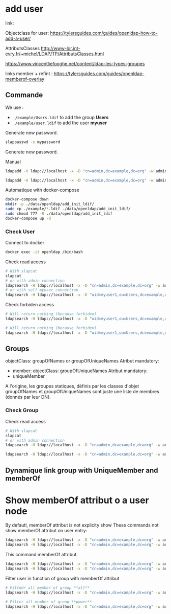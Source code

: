 # add user

link: 

Objectclass for user: https://tylersguides.com/guides/openldap-how-to-add-a-user/

AttributsClasses http://www-lor.int-evry.fr/~michel/LDAP/TP/AttributsClasses.html


https://www.vincentliefooghe.net/content/ldap-les-types-groupes


links member + refint : https://tylersguides.com/guides/openldap-memberof-overlay


## Commande

We use :
- ```./example/Users.ldif``` to add the group **Users**
- ```./example/user.ldif``` to add the user **myuser**

Generate new password.
```bash
slappasswd -s mypassword
```

Generate new password.


Manual 
```bash
ldapadd -H ldap://localhost -x -D "cn=admin,dc=example,dc=org" -w admin -f ./example/Users.ldif

ldapadd -H ldap://localhost -x -D "cn=admin,dc=example,dc=org" -w admin -f ./example/myuser.ldif
```

Automatique with docker-compose
```bash
docker-compose down
mkdir -p ./data/openldap/add_init_ldif/
sudo cp ./example/*.ldif ./data/openldap/add_init_ldif/
sudo chmod 777 -R ./data/openldap/add_init_ldif
docker-compose up -d
```

### Check User

Connect to docker
```bash
docker exec -it openldap /bin/bash
```

Check read access
```bash
# With slapcat
slapcat
# or with admin connection
ldapsearch -H ldap://localhost -x -D "cn=admin,dc=example,dc=org" -w admin -b "uid=myuser1,ou=Users,dc=example,dc=org" -LLL
# or with self myuser connection
ldapsearch -H ldap://localhost -x -D "uid=myuser1,ou=Users,dc=example,dc=org" -w mypassword -b "uid=myuser1,ou=Users,dc=example,dc=org" -LLL
```

Check forbiden access
```bash
# Will return nothing (because forbiden)
ldapsearch -H ldap://localhost -x -D "uid=myuser1,ou=Users,dc=example,dc=org" -w mypassword -b "ou=Users,dc=example,dc=org" -LLL

# Will return nothing (because forbiden)
ldapsearch -H ldap://localhost -x -D "uid=myuser1,ou=Users,dc=example,dc=org" -w mypassword -b "uid=myuser2,ou=Users,dc=example,dc=org" -LLL
```



## Groups
objectClass: groupOfNames or groupOfUniqueNames
Atribut mandatory:
 - member: <dn>
objectClass: groupOfUniqueNames
Atribut mandatory:
 - uniqueMember

A l'origine, les groupes statiques, définis par les classes d'objet groupOfNames et groupOfUniqueNames sont juste une liste de membres (donnés par leur DN).
### Check Group

Check read access
```bash
# With slapcat
slapcat
# or with admin connection
ldapsearch -H ldap://localhost -x -D "cn=admin,dc=example,dc=org" -w admin -b "cn=mygroup1,ou=Groups,dc=example,dc=org" -LLL

ldapsearch -H ldap://localhost -x -D "cn=admin,dc=example,dc=org" -w admin -b "uid=myuser1,ou=Users,dc=example,dc=org" -LLL dn ismemberof
```

## Dynamique link group with UniqueMember and memberOf


# Show memberOf attribut o a user node

By defautl, memberOf attribut is not explicity show
These commands not show memberOf attribut on user entry:
```bash
ldapsearch -H ldap://localhost -x -D "cn=admin,dc=example,dc=org" -w admin -b "uid=myuser2,ou=Users,dc=example,dc=org" -LLL
ldapsearch -H ldap://localhost -x -D "cn=admin,dc=example,dc=org" -w admin -b "ou=Users,dc=example,dc=org" -LLL "uid=myuser2"
```

This command memberOf attribut.
```bash
ldapsearch -H ldap://localhost -x -D "cn=admin,dc=example,dc=org" -w admin -b "uid=myuser2,ou=Users,dc=example,dc=org" -LLL dn memberOf
ldapsearch -H ldap://localhost -x -D "cn=admin,dc=example,dc=org" -w admin -b "ou=Users,dc=example,dc=org" -LLL "uid=myuser2" dn memberOf
```


Filter user in function of group with memberOf attribut
```bash
# Filtedr all member of group **all**
ldapsearch -H ldap://localhost -x -D "cn=admin,dc=example,dc=org" -w admin -b "ou=Users,dc=example,dc=org" -LLL "memberOf=cn=all,ou=Groups,dc=example,dc=org" dn memberOf

# Filter all member of group **power**
ldapsearch -H ldap://localhost -x -D "cn=admin,dc=example,dc=org" -w admin -b "ou=Users,dc=example,dc=org" -LLL "memberOf=cn=power,ou=Groups,dc=example,dc=org" dn memberOf
```
